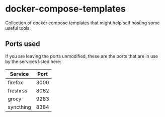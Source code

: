 # docker-compose-templates

Collection of docker compose templates that might help self hosting some useful tools.

## Ports used

If you are leaving the ports unmodified,
these are the ports that are in use by the services listed here:

| Service | Port |
| --- | --- |
| firefox | 3000 |
| freshrss | 8082 |
| grocy | 9283 |
| syncthing | 8384 |
